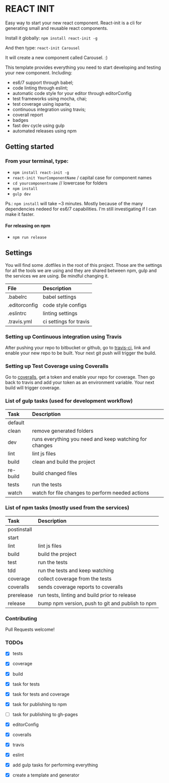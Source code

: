 # REACT INIT

Easy way to start your new react component. React-init is a cli for generating small and reusable react components.

Install it globally:
`npm install react-init -g`

And then type:
`react-init Carousel`

It will create a new component called Carousel. :)

This template provides everything you need to start developing and testing your new component. Including:
- es6/7 support through babel;
- code linting through eslint;
- automatic code style for your editor through editorConfig
- test frameworks using mocha, chai;
- test coverage using isparta;
- continuous integration using travis;
- coverall report
- badges
- fast dev cycle using gulp
- automated releases using npm


## Getting started

### From your terminal, type:

- `npm install react-init -g`
- `react-init YourComponentName` / capital case for component names
- `cd yourcomponentname` // lowercase for folders
- `npm install`
- `gulp dev`

Ps.: `npm install` will take ~3 minutes. Mostly because of the many dependencies nedeed for es6/7 capabilities. I'm still investigating if I can make it faster.

#### For releasing on npm
- `npm run release`

## Settings

You will find some .dotfiles in the root of this project. Those are the settings for all the tools we are using and they are shared between npm, gulp and the services we are using. Be mindful changing it.

| File          | Description  |
| :------------ | :----------- |
| .babelrc      | babel settings |
| .editorconfig | code style configs |
| .eslintrc     | linting settings |
| .travis.yml   | ci settings for travis |

### Setting up Continuous integration using Travis

After pushing your repo to bitbucket or github, go to [travis-ci](https://travis-ci.org), link and enable your new repo to be built. Your next git push will trigger the build.

### Setting up Test Coverage using Coveralls

Go to [coveralls](https://coveralls.io), get a token and enable your repo for coverage. Then go back to travis and add your token as an environment variable. Your next build will trigger coverage.


### List of gulp tasks (used for development workflow)

| Task          | Description  |
| :------------ | :----------- |
| default       |
| clean         | remove generated folders |
| dev           | runs everything you need and keep watching for changes |
| lint          | lint js files |
| build         | clean and build the project  |
| re-build      | build changed files |
| tests         | run the tests |
| watch         | watch for file changes to perform needed actions |


### List of npm tasks (mostly used from the services)

| Task          | Description  |
| :------------ | :----------- |
| postinstall   |
| start         |
| lint          | lint js files |
| build         | build the project |
| test          | run the tests |
| tdd           | run the tests and keep watching |
| coverage      | collect coverage from the tests |
| coveralls     | sends coverage reports to coveralls |
| prerelease    | run tests, linting and build prior to release |
| release       | bump npm version, push to git and publish to npm |


### Contributing

Pull Requests welcome!


### TODOs
- [x] tests
- [x] coverage
- [x] build
- [x] task for tests
- [x] task for tests and coverage
- [x] task for publishing to npm
- [ ] task for publishing to gh-pages
- [x] editorConfig
- [x] coveralls
- [x] travis
- [x] eslint
- [x] add gulp tasks for performing everything
- [x] create a template and generator

